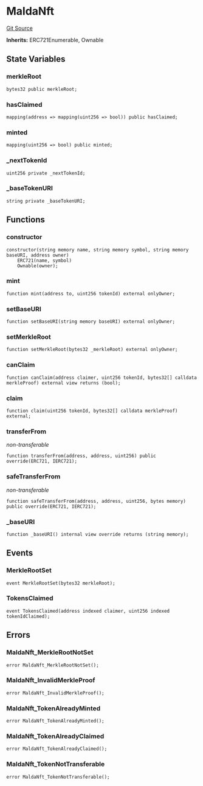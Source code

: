 # MaldaNft
[Git Source](https://github.com/malda-protocol/malda-lending/blob/157d7bccdcadcb7388d89b00ec47106a82e67e78/src\nft\MaldaNft.sol)

**Inherits:**
ERC721Enumerable, Ownable


## State Variables
### merkleRoot

```solidity
bytes32 public merkleRoot;
```


### hasClaimed

```solidity
mapping(address => mapping(uint256 => bool)) public hasClaimed;
```


### minted

```solidity
mapping(uint256 => bool) public minted;
```


### _nextTokenId

```solidity
uint256 private _nextTokenId;
```


### _baseTokenURI

```solidity
string private _baseTokenURI;
```


## Functions
### constructor


```solidity
constructor(string memory name, string memory symbol, string memory baseURI, address owner)
    ERC721(name, symbol)
    Ownable(owner);
```

### mint


```solidity
function mint(address to, uint256 tokenId) external onlyOwner;
```

### setBaseURI


```solidity
function setBaseURI(string memory baseURI) external onlyOwner;
```

### setMerkleRoot


```solidity
function setMerkleRoot(bytes32 _merkleRoot) external onlyOwner;
```

### canClaim


```solidity
function canClaim(address claimer, uint256 tokenId, bytes32[] calldata merkleProof) external view returns (bool);
```

### claim


```solidity
function claim(uint256 tokenId, bytes32[] calldata merkleProof) external;
```

### transferFrom

*non-transferable*


```solidity
function transferFrom(address, address, uint256) public override(ERC721, IERC721);
```

### safeTransferFrom

*non-transferable*


```solidity
function safeTransferFrom(address, address, uint256, bytes memory) public override(ERC721, IERC721);
```

### _baseURI


```solidity
function _baseURI() internal view override returns (string memory);
```

## Events
### MerkleRootSet

```solidity
event MerkleRootSet(bytes32 merkleRoot);
```

### TokensClaimed

```solidity
event TokensClaimed(address indexed claimer, uint256 indexed tokenIdClaimed);
```

## Errors
### MaldaNft_MerkleRootNotSet

```solidity
error MaldaNft_MerkleRootNotSet();
```

### MaldaNft_InvalidMerkleProof

```solidity
error MaldaNft_InvalidMerkleProof();
```

### MaldaNft_TokenAlreadyMinted

```solidity
error MaldaNft_TokenAlreadyMinted();
```

### MaldaNft_TokenAlreadyClaimed

```solidity
error MaldaNft_TokenAlreadyClaimed();
```

### MaldaNft_TokenNotTransferable

```solidity
error MaldaNft_TokenNotTransferable();
```

